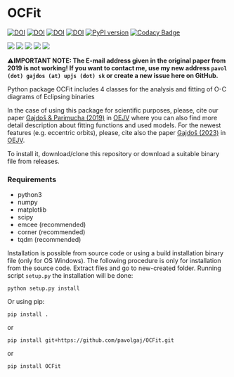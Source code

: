 # OCFit
[![DOI](https://zenodo.org/badge/DOI/10.5281/zenodo.10875980.svg)](https://doi.org/10.5281/zenodo.2547766)
[![DOI](https://img.shields.io/badge/ascl-1901.002-blue.svg?colorB=262255)](http://ascl.net/1901.002)
[![DOI](https://img.shields.io/badge/ADS-2019OEJV..197...71G-red)](https://ui.adsabs.harvard.edu/abs/2019OEJV..197...71G)
[![DOI](https://img.shields.io/badge/ADS-2023OEJV..241....1G-red)](https://ui.adsabs.harvard.edu/abs/2023OEJV..241....1G)
[![PyPI version](https://img.shields.io/pypi/v/ocfit.svg?colorB=green&style=flat)](https://pypi.org/project/OCFit/)
[![Codacy Badge](https://app.codacy.com/project/badge/Grade/b3fe9f8e7f1d438ca0e9a11e9c951a20)](https://www.codacy.com/gh/pavolgaj/OCFit/dashboard?utm_source=github.com&amp;utm_medium=referral&amp;utm_content=pavolgaj/OCFit&amp;utm_campaign=Badge_Grade)

![](https://img.shields.io/github/languages/top/pavolgaj/ocfit.svg?style=flat)
![](https://img.shields.io/github/downloads/pavolgaj/ocfit/total.svg?label=GitHub&nbsp;downloads&style=flat)
![](https://img.shields.io/pypi/dm/ocfit.svg?label=PyPI&nbsp;downloads&style=flat)
![](https://img.shields.io/github/issues/pavolgaj/ocfit.svg?style=flat)
![](https://img.shields.io/github/issues-closed/pavolgaj/ocfit.svg?style=flat)

:warning:__IMPORTANT NOTE: The E-mail address given in the original paper from 2019 is not working! If you want to contact me, use my new address `pavol (dot) gajdos (at) upjs (dot) sk` or create a new issue here on GitHub.__

Python package OCFit includes 4 classes for the analysis and fitting of O-C diagrams of Eclipsing binaries

In the case of using this package for scientific purposes, please, cite our paper [Gajdoš &
Parimucha (2019)](https://ui.adsabs.harvard.edu/abs/2019OEJV..197...71G/abstract) in [OEJV](http://var.astro.cz/oejv/issues/oejv0197.pdf) where you can also find more detail description about fitting functions
and used models. For the newest features (e.g. eccentric orbits), please, cite also the paper [Gajdoš (2023)](https://ui.adsabs.harvard.edu/abs/2023OEJV..241....1G/abstract) in [OEJV](https://oejv.physics.muni.cz/issues/oejv_0241.pdf).


To install it, download/clone this repository or download a suitable binary file from releases.

### Requirements
* python3
* numpy
* matplotlib
* scipy
* emcee (recommended)
* corner (recommended)
* tqdm (recommended)

Installation is possible from source code or using a build installation binary file (only for OS
Windows). The following procedure is only for installation from the source code. Extract
files and go to new-created folder. Running script ``setup.py`` the installation will be done:

``python setup.py install``

Or using pip:

``pip install .``

or

``pip install git+https://github.com/pavolgaj/OCFit.git``

or

``pip install OCFit``
